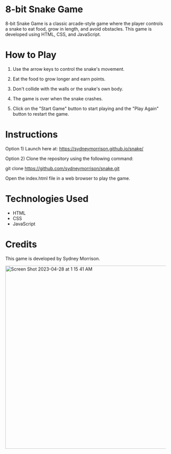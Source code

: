 # 8-bit Snake Game

8-bit Snake Game is a classic arcade-style game where the player controls a snake to eat food, grow in length, and avoid obstacles. This game is developed using HTML, CSS, and JavaScript.

# How to Play

1. Use the arrow keys to control the snake's movement.

2. Eat the food to grow longer and earn points.

3. Don't collide with the walls or the snake's own body.

4. The game is over when the snake crashes.

5. Click on the "Start Game" button to start playing and the "Play Again" button to restart the game.


# Instructions

Option 1) Launch here at: https://sydneymorrison.github.io/snake/ 

Option 2) Clone the repository using the following command:

git clone https://github.com/sydneymorrison/snake.git

Open the index.html file in a web browser to play the game.

# Technologies Used
* HTML
* CSS
* JavaScript


# Credits

This game is developed by Sydney Morrison.

<img width="575" alt="Screen Shot 2023-04-28 at 1 15 41 AM" src="https://user-images.githubusercontent.com/109234360/235060143-deddf88f-23f5-49b0-a5cd-8d27f0666d84.png">





